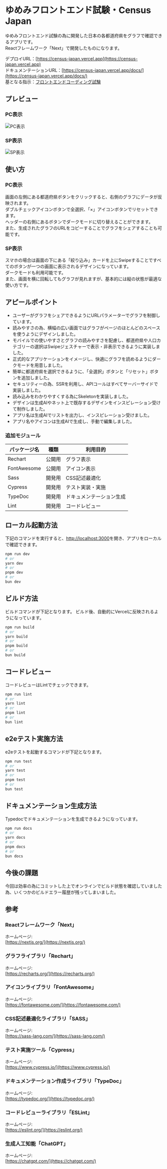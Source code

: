 # ゆめみフロントエンド試験・Census Japan
ゆめみフロントエンド試験の為に開発した日本の各都道府県をグラフで確認できるアプリです。<br/>
Reactフレームワーク「Next」で開発したものになります。<br/>

デプロイURL：[https://census-japan.vercel.app](https://census-japan.vercel.app)<br/>
ドキュメンテーションURL：[https://census-japan.vercel.app/docs/](https://census-japan.vercel.app/docs/)<br/>
基となる指示：[フロントエンドコーディング試験](https://yumemi.notion.site/0e9ef27b55704d7882aab55cc86c999d)

## プレビュー

### PC表示
![PC表示](https://github.com/clemgournay/census-japan/raw/main/readme/PC.gif "PC表示")

### SP表示
![SP表示](https://github.com/clemgournay/census-japan/raw/main/readme/SP.gif "SP表示")


## 使い方
### PC表示
画面の左側にある都道府県ボタンをクリックすると、右側のグラフにデータが反映されます。<br />
ダブルチェックアイコンボタンで全選択、「×」アイコンボタンでリセットできます。<br />
ヘッダーの右側にあるボタンでダークモードに切り替えることができます。<br />
また、生成されたグラフのURLをコピーすることでグラフをシェアすることも可能です。

### SP表示
スマホの場合は画面の下にある「絞り込み」カードを上にSwipeすることですべてのボタンが一つの画面に表示されるデザインになっています。<br />
ダークモードも利用可能です。<br />
また、画面を横に回転してもグラフが見れますが、基本的には縦の状態が最適な使い方です。

## アピールポイント
- ユーザーがグラフをシェアできるようにURLパラメーターでグラフを制御しています。
- 読みやすさの為、横幅の広い画面ではグラフがページのほとんどのスペースを使うようにデザインしました。
- モバイルでの使いやすさとグラフの読みやすさを配慮し、都道府県や人口カテゴリーの選択はSwipeジェスチャーで表示・非表示できるように実装しました。
- 正式的なアプリケーションをイメージし、快適にグラフを読めるようにダークモードを用意しました。
- 簡単に都道府県を選択できるように、「全選択」ボタンと「リセット」ボタンを追加しました。
- セキュリティーの為、SSRを利用し、APIコールはすべてサーバーサイドで実装しました。
- 読み込みをわかりやすくする為にSkeletonを実装しました。
- デザインは生成AIやネット上で既存するデザインをインスピレーション受けて制作しました。
- アプリ名は生成AIでリストを出力し、インスピレーション受けました。
- アプリ名やアイコンは生成AIで生成し、手動で編集しました。


### 追加モジュール
| パッケージ名   |      種類     |         利用目的        |
| ------------- | ------------- | ---------------------  |
| Rechart       |      公開用    |     グラフ表示         | 
| FontAwesome   |      公開用    |     アイコン表示       | 
| Sass          |     開発用     |    CSS記述最適化       | 
| Cypress       |    開発用      |  テスト実装・実施       | 
| TypeDoc       |    開発用      | ドキュメンテーション生成 | 
| Lint          |    開発用      |      コードレビュー     | 

## ローカル起動方法
下記のコマンドを実行すると、[http://localhost:3000](http://localhost:3000)を開き、アプリをローカルで確認できます。
```bash
npm run dev
# or
yarn dev
# or
pnpm dev
# or
bun dev
```

## ビルド方法
ビルドコマンドが下記となります。
ビルド後、自動的にVercelに反映されるようになっています。
```bash
npm run build
# or
yarn build
# or
pnpm build
# or
bun build
```

## コードレビュー
コードレビューはLintでチェックできます。
```bash
npm run lint
# or
yarn lint
# or
pnpm lint
# or
bun lint
```

## e2eテスト実施方法
e2eテストを起動するコマンドが下記となります。
```bash
npm run test
# or
yarn test
# or
pnpm test
# or
bun test
```

## ドキュメンテーション生成方法
Typedocでドキュメンテーションを生成できるようになっています。
```bash
npm run docs
# or
yarn docs
# or
pnpm docs
# or
bun docs
```

## 今後の課題
今回は効率の為にコミットした上でオンラインでビルド状態を確認していました為、いくつかのビルドエラー履歴が残ってしまいました。<br>

## 参考

### Reactフレームワーク「Next」
ホームページ:<br/>
[https://nextjs.org/](https://nextjs.org/)

### グラフライブラリ「Rechart」
ホームページ:<br/>
[https://recharts.org/](https://recharts.org/)

### アイコンライブラリ「FontAwesome」
ホームページ: <br/>
[https://fontawesome.com/](https://fontawesome.com/)

### CSS記述最適化ライブラリ「SASS」
ホームページ: <br/>
[https://sass-lang.com/](https://sass-lang.com/)

### テスト実施ツール「Cypress」
ホームページ: <br/>
[https://www.cypress.io/](https://www.cypress.io/)

### ドキュメンテーション作成ライブラリ「TypeDoc」
ホームページ: <br/>
[https://typedoc.org/](https://typedoc.org/)

### コードレビューライブラリ「ESLint」
ホームページ:<br/>
[https://eslint.org/](https://eslint.org/)

### 生成人工知能「ChatGPT」
ホームページ: <br/>
[https://chatgpt.com/](https://chatgpt.com/)